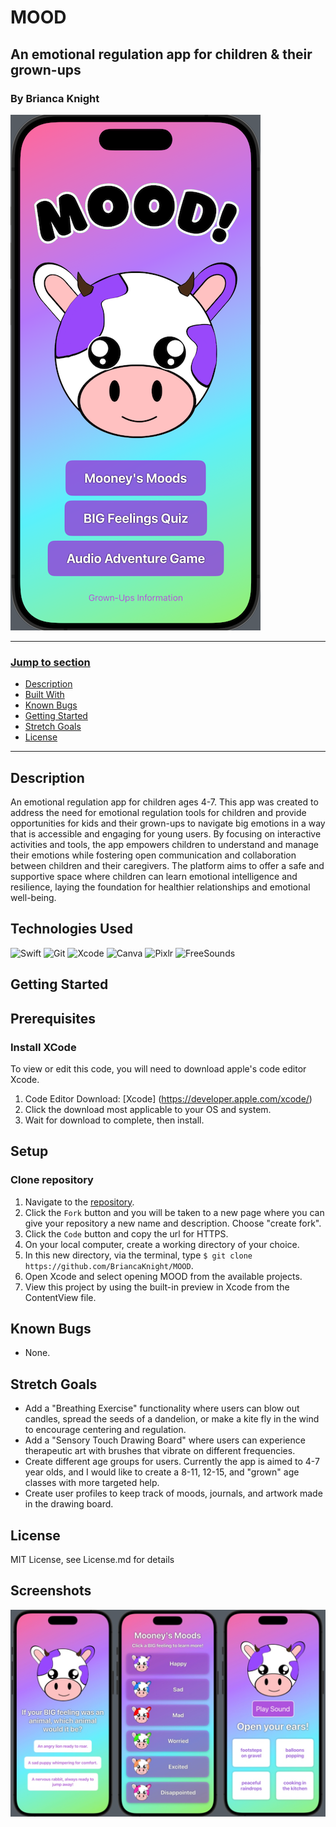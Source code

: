 # MOOD
## An emotional regulation app for children & their grown-ups
### By Brianca Knight 

![Home Page for MOOD](./MOOD/Assets.xcassets/home.imageset/home.png)


---
### <u>Jump to section</u>
* <a href="#description">Description</a>
* <a href="#built-with">Built With</a>
* <a href="#known-bugs">Known Bugs</a>
* <a href="#getting-started">Getting Started</a>
* <a href="#stretch-goals">Stretch Goals</a>
* <a href="#license">License</a>
---

## Description
An emotional regulation app for children ages 4-7. This app was created to address the need for emotional regulation tools for children and provide opportunities for kids and their grown-ups to navigate big emotions in a way that is accessible and engaging for young users. By focusing on interactive activities and tools, the app empowers children to understand and manage their emotions while fostering open communication and collaboration between children and their caregivers. The platform aims to offer a safe and supportive space where children can learn emotional intelligence and resilience, laying the foundation for healthier relationships and emotional well-being.

## Technologies Used
![Swift](https://img.shields.io/badge/swift-%23FF69B4.svg?style=for-the-badge&logo=swift&logoColor=white)
![Git](https://img.shields.io/badge/git-%23C8A2C8.svg?style=for-the-badge&logo=git&logoColor=white)
![Xcode](https://img.shields.io/badge/Xcode-6e5494.svg?style=for-the-badge&logo=Xcode&logoColor=white)
![Canva](https://img.shields.io/badge/canva-0078d7.svg?style=for-the-badge&logo=canva&logoColor=white)
![Pixlr](https://img.shields.io/badge/Pixlr-%2346B6AC.svg?style=for-the-badge&logo=Pixlr&logoColor=white)
![FreeSounds](https://img.shields.io/badge/freeSounds-90EE90.svg?style=for-the-badge)

## Getting Started

## Prerequisites

### Install XCode 
To view or edit this code, you will need to download apple's code editor Xcode. 

  1) Code Editor Download: [Xcode] (https://developer.apple.com/xcode/)
  2) Click the download most applicable to your OS and system.
  3) Wait for download to complete, then install.

## Setup

### Clone repository
1. Navigate to the [repository](https://github.com/BriancaKnight/MOOD).
2. Click the `Fork` button and you will be taken to a new page where you can give your repository a new name and description. Choose "create fork".
3. Click the `Code` button and copy the url for HTTPS.
4. On your local computer, create a working directory of your choice.
5. In this new directory, via the terminal, type `$ git clone https://github.com/BriancaKnight/MOOD`.
6. Open Xcode and select opening MOOD from the available projects. 
7. View this project by using the built-in preview in Xcode from the ContentView file. 


## Known Bugs
* None. 

## Stretch Goals
* Add a "Breathing Exercise" functionality where users can blow out candles, spread the seeds of a dandelion, or make a kite fly in the wind to encourage centering and regulation.
* Add a "Sensory Touch Drawing Board" where users can experience therapeutic art with brushes that vibrate on different frequencies.
* Create different age groups for users. Currently the app is aimed to 4-7 year olds, and I would like to create a 8-11, 12-15, and "grown" age classes with more targeted help. 
* Create user profiles to keep track of moods, journals, and artwork made in the drawing board. 

## License
MIT License, see License.md for details

## Screenshots
![Quiz, Mood, and Audio screenshots of MOOD](./MOOD/Assets.xcassets/screenshots.imageset/screenshots.jpg)

